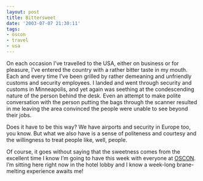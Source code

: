 ```yaml
---
layout: post
title: Bittersweet
date: '2003-07-07 21:30:11'
tags:
- oscon
- travel
- usa
---
```



On each occasion I’ve travelled to the USA, either on business or for pleasure, I’ve entered the country with a rather bitter taste in my mouth. Each and every time I’ve been grilled by rather demeaning and unfriendly customs and security employees. I landed and went through security and customs in Minneapolis, and yet again was seething at the condescending nature of the person behind the desk. Even an attempt to make polite conversation with the person putting the bags through the scanner resulted in me leaving the area convinced the people were unable to see beyond their jobs.

Does it have to be this way? We have airports and security in Europe too, you know. But what we also have is a sense of politeness and courtesy and the willingness to treat people like, well, people.

Of course, it goes without saying that the sweetness comes from the excellent time I know I’m going to have this week with everyone at [OSCON](http://conferences.oreilly.com/oscon/). I’m sitting here right now in the hotel lobby and I know a week-long brane-melting experience awaits me!


